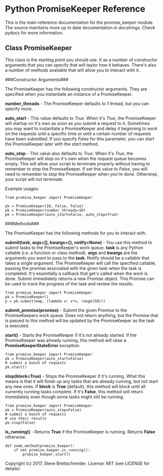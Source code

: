 Python PromiseKeeper Reference
==============================

This is the main reference documentation for the promise\_keeper module.  The
source maintains more up to date documentation in docstrings.  Check pydocs
for more information.


Class PromiseKeeper
-------------------
This class is the starting point you should use.  It as a number of constructor
arguments that you can specify that will taylor how it behaves.  There's also
a number of methods available that will allow you to interact with it.


###Constructor Arguments###

The PromiseKeeper has the following constructor arguments.  They are specified
when you instantiate an instance of a PromiseKeeper.

__number\_threads__ - The PromiseKeeper defaults to 1 thread, but you can
specify more.

__auto\_start__ - This value defaults to _True_.  When it's _True_, the
PromiseKeeper will startup on it's own as soon as you submit a request to
it.  Sometimes you may want to instantiate a PromiseKeeper and delay it
beginning to work on the requests until a specific time or until a certain
number of requests have been submitted.  If you specify _False_ for this
parameter, you can start the PromiseKeeper later with the _start_ method.

__auto\_stop__ - This value also defaults to _True_.  When it's _True_, the
PromiseKeeper will stop on it's own when the request queue becomes empty.
This will allow your script to terminate properly without having to remember
to stop the PromiseKeeper.  If set this value to _False_, you will need to
remember to _stop_ the PromiseKeeper when you're done.  Otherwise, your
script will not terminate.

Example usages:

    from promise_keeper import PromiseKeeper

    pk = PromiseKeeper(10, False, False)
    pk = PromiseKeeper(number_threads=10)
    pk = PromiseKeeper(auto_start=False, auto_stop=True)


###Methods###

The PromiseKeeper has the following methods for you to interact with.

__submit(task, args=[], kwargs={}, notify=None)__ - You use this method to
submit tasks to the PromiseKeeper's work queue.  __task__ is any Python
callable (i.e. a function or class method).  __args__ and __kwargs__ are the
arguments you want to pass to the __task__.  Notify should be a callable that
takes a single argument.  The PromiseKeeper will call the specified callable,
passing the promise associated with the given task when the task is
completed.  It's essentially a callback that get's called when the work
is done. Submit immediately returns a new Promise object.  This Promise
can be used to track the progress of the task and review the results.

    from promise_keeper import PromiseKeeper
    pk = PromiseKeeper()
    p = pk.submit(map, (lambda x: x*x, range(50)))

__submit\_promise(promise)__ - Submit the given Promise to the PromiseKeepers
work queue.  Does not return anything, but the Promise that is passed to this
method will be updated by the PromiseKeeper as the task is executed.

__start()__ - Starts the PromiseKeeper if it's not already started.  If the
PromiseKeeper was already running, this method will raise a
__PromiseKeeperStateError__ exception.

    from promise_keeper import PromiseKeeper
    pk = PromiseKeeper(auto_start=False)
    # submit a bunch of requests
    pk.start()

__stop(block=True)__ - Stops the PromiseKeeper if it's running.  What this means
is that it will finish up any tasks that are already running, but not start any
new ones.  If __block__ is __True__ (default), this method will block until all
currently running tasks complete.  If it's __False__, this method will return
immediately even though some tasks might still be running.

    from promise_keeper import PromiseKeeper
    pk = PromiseKeeper(auto_stop=False)
    # submit a bunch of requests
    # use their results
    pk.stop(False)

__is\_running()__ - Returns __True__ if the PromiseKeeper is running.  Returns
__False__ otherwise.

    def some_method(promise_keeper):
        if not promise_keeper.is_running():
            promise_keeper.start()

Copyright (c) 2017, Steve Brettschneider.
License: MIT (see LICENSE for details)

